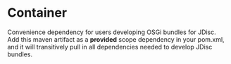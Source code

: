 <!-- Copyright Vespa.ai. Licensed under the terms of the Apache 2.0 license. See LICENSE in the project root. -->
# Container

Convenience dependency for users developing OSGi bundles for JDisc.
Add this maven artifact as a **provided** scope dependency in your pom.xml, and it will
transitively pull in all dependencies needed to develop JDisc bundles.
